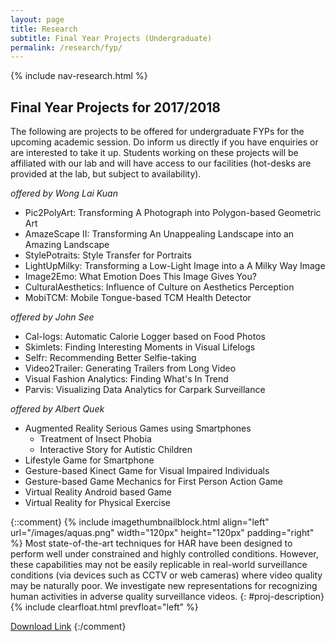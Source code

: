 ```yaml
---
layout: page
title: Research
subtitle: Final Year Projects (Undergraduate)
permalink: /research/fyp/
---
```

{% include nav-research.html  %}

## Final Year Projects for 2017/2018

The following are projects to be offered for undergraduate FYPs for the upcoming academic session. Do inform us directly if you have enquiries or are interested to take it up. Students working on these projects will be affiliated with our lab and will have access to our facilities (hot-desks are provided at the lab, but subject to availability). 
  
*offered by Wong Lai Kuan*
- Pic2PolyArt: Transforming A Photograph into Polygon-based Geometric Art
- AmazeScape II: Transforming An Unappealing Landscape into an Amazing Landscape
- StylePotraits: Style Transfer for Portraits
- LightUpMilky: Transforming a Low-Light Image into a A Milky Way Image
- Image2Emo: What Emotion Does This Image Gives You?
- CulturalAesthetics: Influence of Culture on Aesthetics Perception
- MobiTCM: Mobile Tongue-based TCM Health Detector

*offered by John See*
- Cal-logs: Automatic Calorie Logger based on Food Photos
- Skimlets: Finding Interesting Moments in Visual Lifelogs
- Selfr: Recommending Better Selfie-taking
- Video2Trailer: Generating Trailers from Long Video
- Visual Fashion Analytics: Finding What's In Trend
- Parvis: Visualizing Data Analytics for Carpark Surveillance

*offered by Albert Quek*
- Augmented Reality Serious Games using Smartphones
    - Treatment of Insect Phobia
	- Interactive Story for Autistic Children
- Lifestyle Game for Smartphone
- Gesture-based Kinect Game for Visual Impaired Individuals
- Gesture-based Game Mechanics for First Person Action Game
- Virtual Reality Android based Game
- Virtual Reality for Physical Exercise

{::comment}
{% include imagethumbnailblock.html align="left" url="/images/aquas.png" width="120px" height="120px" padding="right" %}
Most state-of-the-art techniques for HAR have been designed to perform well under constrained and highly controlled conditions. However, these capabilities may not be easily replicable in real-world surveillance conditions (via devices such as CCTV or web cameras) where video quality may be naturally poor. We investigate new representations for recognizing human activities in adverse quality surveillance videos.
{: #proj-description}
{% include clearfloat.html prevfloat="left" %}

[Download Link](https://drive.google.com/file/d/0B_3N19NSFoBgOFVPdzg5R21hUHM)
{:/comment}